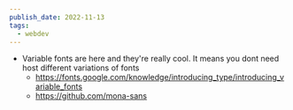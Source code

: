 ```yaml
---
publish_date: 2022-11-13
tags:
  - webdev
---
```

- Variable fonts are here and they're really cool. It means you dont need host different variations of fonts
	- https://fonts.google.com/knowledge/introducing_type/introducing_variable_fonts
	- https://github.com/mona-sans
